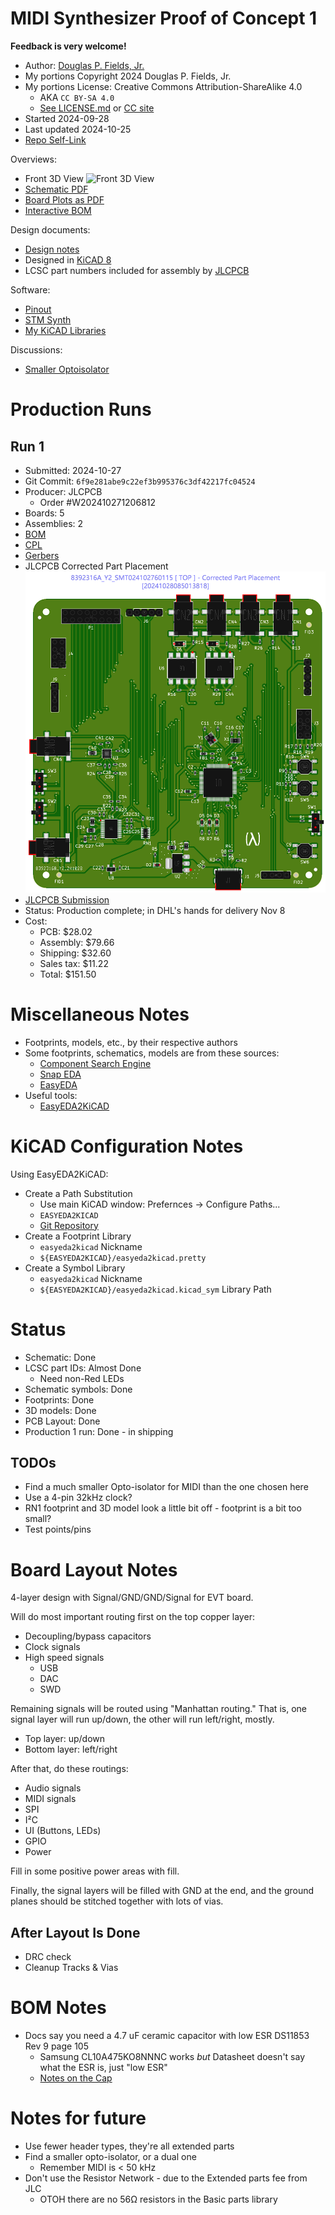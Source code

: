 # MIDI Synthesizer Proof of Concept 1

**Feedback is very welcome!**

* Author: [Douglas P. Fields, Jr.](mailto:symbolics@lisp.engineer)
* My portions Copyright 2024 Douglas P. Fields, Jr.
* My portions License: Creative Commons Attribution-ShareAlike 4.0
  * AKA `CC BY-SA 4.0`
  * [See LICENSE.md](LICENSE.md) or [CC site](https://creativecommons.org/licenses/by-sa/4.0/deed.en)
* Started 2024-09-28
* Last updated 2024-10-25
* [Repo Self-Link](https://github.com/LispEngineer/stm-midi-poc1)

Overviews:
* Front 3D View
  ![Front 3D View](stm-midi-poc1-3d-front-head-on-1.png)
* [Schematic PDF](stm-midi-poc1.pdf)
* [Board Plots as PDF](plots/stm-midi-poc1__Assembly.pdf)
* [Interactive BOM](bom/ibom.html)

Design documents:
* [Design notes](Design.md)
* Designed in [KiCAD 8](https://www.kicad.org/)
* LCSC part numbers included for assembly by [JLCPCB](https://jlcpcb.com/)

Software:
* [Pinout](https://github.com/LispEngineer/stm-midi-poc1-sw)
* [STM Synth](https://github.com/LispEngineer/nucleo-uart)
* [My KiCAD Libraries](https://github.com/LispEngineer/KiCAD_Libraries)

Discussions:
* [Smaller Optoisolator](https://www.reddit.com/r/synthdiy/comments/1gghujj/smaller_midi_optoisolator/)


# Production Runs

## Run 1

* Submitted: 2024-10-27
* Git Commit: `6f9e281abe9c22ef3b995376c3df42217fc04524`
* Producer: JLCPCB
  * Order #W202410271206812 
* Boards: 5
* Assemblies: 2
* [BOM](jlcpcb/production_files/BOM-stm-midi-poc1.csv)
* [CPL](jlcpcb/production_files/CPL-stm-midi-poc1.csv)
* [Gerbers](jlcpcb/production_files/GERBER-stm-midi-poc1.zip)
* JLCPCB Corrected Part Placement
  ![JLCPCB Corrected Part Placement](9042618026565632-Produce_DanZhi.SMT_Snapshot.Top.8392316A_Y2.SMT024102760115.png)
* [JLCPCB Submission](<jlcpcb-production/run1-20241027/stm-midi-poc1 6f9e281abe9c22ef3b995376c3df42217fc04524_Y2.zip>)
* Status: Production complete; in DHL's hands for delivery Nov 8
* Cost:
  * PCB: $28.02
  * Assembly: $79.66
  * Shipping: $32.60
  * Sales tax: $11.22
  * Total: $151.50


# Miscellaneous Notes

* Footprints, models, etc., by their respective authors
* Some footprints, schematics, models are from these sources:
  * [Component Search Engine](https://componentsearchengine.com)
  * [Snap EDA](https://snapeda.com)
  * [EasyEDA](https://easyeda.com)
* Useful tools:
  * [EasyEDA2KiCAD](https://github.com/uPesy/easyeda2kicad.py)

# KiCAD Configuration Notes

Using EasyEDA2KiCAD:

* Create a Path Substitution
  * Use main KiCAD window: Prefernces -> Configure Paths...
  * `EASYEDA2KICAD`
  * [Git Repository](https://github.com/LispEngineer/KiCAD_Libraries)
* Create a Footprint Library
  * `easyeda2kicad` Nickname
  * `${EASYEDA2KICAD}/easyeda2kicad.pretty`
* Create a Symbol Library
  * `easyeda2kicad` Nickname
  * `${EASYEDA2KICAD}/easyeda2kicad.kicad_sym` Library Path

# Status

* Schematic: Done
* LCSC part IDs: Almost Done
  * Need non-Red LEDs
* Schematic symbols: Done
* Footprints: Done
* 3D models: Done
* PCB Layout: Done
* Production 1 run: Done - in shipping


## TODOs

* Find a much smaller Opto-isolator for MIDI than the one chosen here
* Use a 4-pin 32kHz clock?
* RN1 footprint and 3D model look a little bit off - footprint is a bit too small?
* Test points/pins

# Board Layout Notes

4-layer design with Signal/GND/GND/Signal for EVT board.

Will do most important routing first on the top copper layer:
* Decoupling/bypass capacitors
* Clock signals
* High speed signals
  * USB
  * DAC
  * SWD

Remaining signals will be routed using "Manhattan routing."
That is, one signal layer will run up/down, the other will
run left/right, mostly.
* Top layer: up/down
* Bottom layer: left/right

After that, do these routings:
* Audio signals
* MIDI signals
* SPI
* I²C
* UI (Buttons, LEDs)
* GPIO
* Power

Fill in some positive power areas with fill.

Finally, the signal layers will be filled with GND at the end,
and the ground planes should be stitched together with lots
of vias.

## After Layout Is Done

* DRC check
* Cleanup Tracks & Vias


# BOM Notes

* Docs say you need a 4.7 uF ceramic capacitor with low ESR DS11853 Rev 9 page 105
  * Samsung CL10A475KO8NNNC works *but* Datasheet doesn't say what the ESR is, just "low ESR"
  * [Notes on the Cap](https://community.st.com/t5/stm32-mcus-products/how-supply-stm32f446ret6/td-p/635424)


# Notes for future

* Use fewer header types, they're all extended parts
* Find a smaller opto-isolator, or a dual one
  * Remember MIDI is < 50 kHz
* Don't use the Resistor Network - due to the Extended parts fee from JLC
  * OTOH there are no 56Ω resistors in the Basic parts library